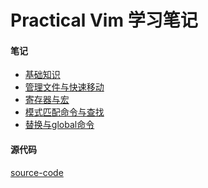 Practical Vim 学习笔记
==============

#### 笔记

- [基础知识](./notes/basic.md)
- [管理文件与快速移动](./notes/file_move.md)
- [寄存器与宏](./notes/register_macros.md)
- [模式匹配命令与查找](./notes/pattern_search.md)
- [替换与global命令](./notes/substitude_global.md)

#### 源代码

[source-code](./source-code)


